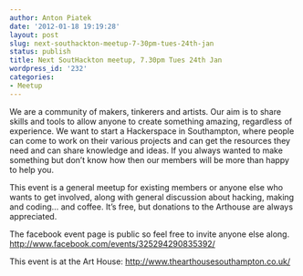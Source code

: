 ```yaml
---
author: Anton Piatek
date: '2012-01-18 19:19:28'
layout: post
slug: next-southackton-meetup-7-30pm-tues-24th-jan
status: publish
title: Next SoutHackton meetup, 7.30pm Tues 24th Jan
wordpress_id: '232'
categories:
- Meetup
---
```


We are a community of makers, tinkerers and artists. Our aim is to share
skills and tools to allow anyone to create something amazing, regardless
of experience. We want to start a Hackerspace in Southampton, where
people can come to work on their various projects and can get the
resources they need and can share knowledge and ideas. If you always
wanted to make something but don’t know how then our members will be
more than happy to help you. 

This event is a general meetup for existing
members or anyone else who wants to get involved, along with general
discussion about hacking, making and coding… and coffee. It’s free, but
donations to the Arthouse are always appreciated. 

The facebook event
page is public so feel free to invite anyone else along.
<http://www.facebook.com/events/325294290835392/> 

This event is at the Art
House: <http://www.thearthousesouthampton.co.uk/>
